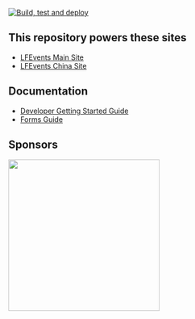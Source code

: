 [![Build, test and deploy](https://github.com/linuxfoundation/lfevents/actions/workflows/build_test_and_deploy.yml/badge.svg)](https://github.com/linuxfoundation/lfevents/actions/workflows/build_test_and_deploy.yml)

## This repository powers these sites
* [LFEvents Main Site](https://events.linuxfoundation.org/)
* [LFEvents China Site](https://www.lfasiallc.com/)

## Documentation
* [Developer Getting Started Guide](/docs/devguide.md)
* [Forms Guide](/docs/formsguide.md)

## Sponsors
<a href="http://browserstack.com"><img width="300px" src="/docs/browserstack.svg"></a>

